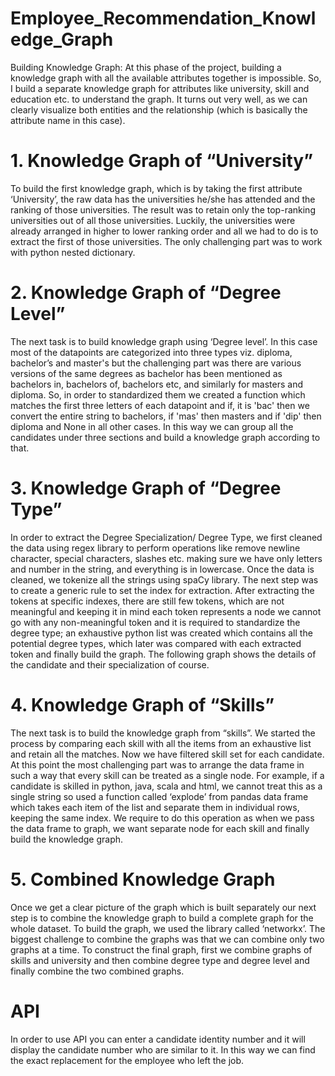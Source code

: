 # Employee_Recommendation_Knowledge_Graph
Building Knowledge Graph: 
At this phase of the project, building a knowledge graph with all the available attributes together is impossible. So, I build a separate knowledge graph for attributes like university, skill and education etc. to understand the graph. It turns out very well, as we can clearly visualize both entities and the relationship (which is basically the attribute name in this case).
# 1. Knowledge Graph of “University”
To build the first knowledge graph, which is by taking the first attribute ‘University’, the raw data has the universities he/she has attended and the ranking of those universities. The result was to retain only the top-ranking universities out of all those universities. Luckily, the universities were already arranged in higher to lower ranking order and all we had to do is to extract the first of those universities. The only challenging part was to work with python nested dictionary. 

# 2. Knowledge Graph of “Degree Level”
The next task is to build knowledge graph using ‘Degree level’. In this case most of the datapoints are categorized into three types viz. diploma, bachelor’s and master's but the challenging part was there are various versions of the same degrees as bachelor has been mentioned as bachelors in, bachelors of, bachelors etc, and similarly for masters and diploma. So, in order to standardized them we created a function which matches the first three letters of each datapoint and if, it is 'bac' then we convert the entire string to bachelors, if 'mas' then masters and if 'dip' then diploma and None in all other cases. In this way we can group all the candidates under three sections and build a knowledge graph according to that.

# 3. Knowledge Graph of “Degree Type”
In order to extract the Degree Specialization/ Degree Type, we first cleaned the data using regex library to perform operations like remove newline character, special characters, slashes etc. making sure we have only letters and number in the string, and everything is in lowercase. Once the data is cleaned, we tokenize all the strings using spaCy library. The next step was to create a generic rule to set the index for extraction. After extracting the tokens at specific indexes, there are still few tokens, which are not meaningful and keeping it in mind each token represents a node we cannot go with any non-meaningful token and it is required to standardize the degree type; an exhaustive python list was created which contains all the potential degree types, which later was compared with each extracted token and finally build the graph. The following graph shows the details of the candidate and their specialization of course.

# 4. Knowledge Graph of “Skills”
The next task is to build the knowledge graph from “skills”. We started the process by comparing each skill with all the items from an exhaustive list and retain all the matches. Now we have filtered skill set for each candidate. At this point the most challenging part was to arrange the data frame in such a way that every skill can be treated as a single node. For example, if a candidate is skilled in python, java, scala and html, we cannot treat this as a single string so used a function called ‘explode’ from pandas data frame which takes each item of the list and separate them in individual rows, keeping the same index. We require to do this operation as when we pass the data frame to graph, we want separate node for each skill and finally build the knowledge graph.

# 5. Combined Knowledge Graph
Once we get a clear picture of the graph which is built separately our next step is to combine the knowledge graph to build a complete graph for the whole dataset. To build the graph, we used the library called ‘networkx’. The biggest challenge to combine the graphs was that we can combine only two graphs at a time. To construct the final graph, first we combine graphs of skills and university and then combine degree type and degree level and finally combine the two combined graphs.

# API
In order to use API you can enter a candidate identity number and it will display the candidate number who are similar to it. In this way we can find the exact replacement for the employee who left the job. 
